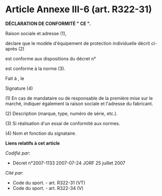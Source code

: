 # Article Annexe III-6 (art. R322-31)

**DÉCLARATION DE CONFORMITÉ " CE ".**

Raison sociale et adresse (1),

déclare que le modèle d'équipement de protection individuelle décrit ci-après (2)

est conforme aux dispositions du décret n° 

est conforme à la norme (3).

Fait à , le 

Signature (4) 

(1) En cas de mandataire ou de responsable de la première mise sur le marché, indiquer également la raison sociale et
l'adresse du fabricant.

(2) Description (marque, type, numéro de série, etc.).

(3) Si réalisation d'un essai de conformité aux normes.

(4) Nom et fonction du signataire.

**Liens relatifs à cet article**

_Codifié par_:

  - Décret n°2007-1133 2007-07-24 JORF 25 juillet 2007

_Cité par_:

  - Code du sport. - art. R322-31 (VT)
  - Code du sport. - art. R322-34 (V)
